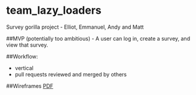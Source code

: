 team_lazy_loaders
=================

Survey gorilla project - Elliot, Emmanuel, Andy and Matt

##MVP 
(potentially too ambitious) - A user can log in, create a survey, and view that survey.

##Workflow:
- vertical
- pull requests reviewed and merged by others

##Wireframes
<a href="https://github.com/sea-lions-2014/team_lazy_loaders/blob/master/mockup-lazy-loaders.pdf">PDF</a>
